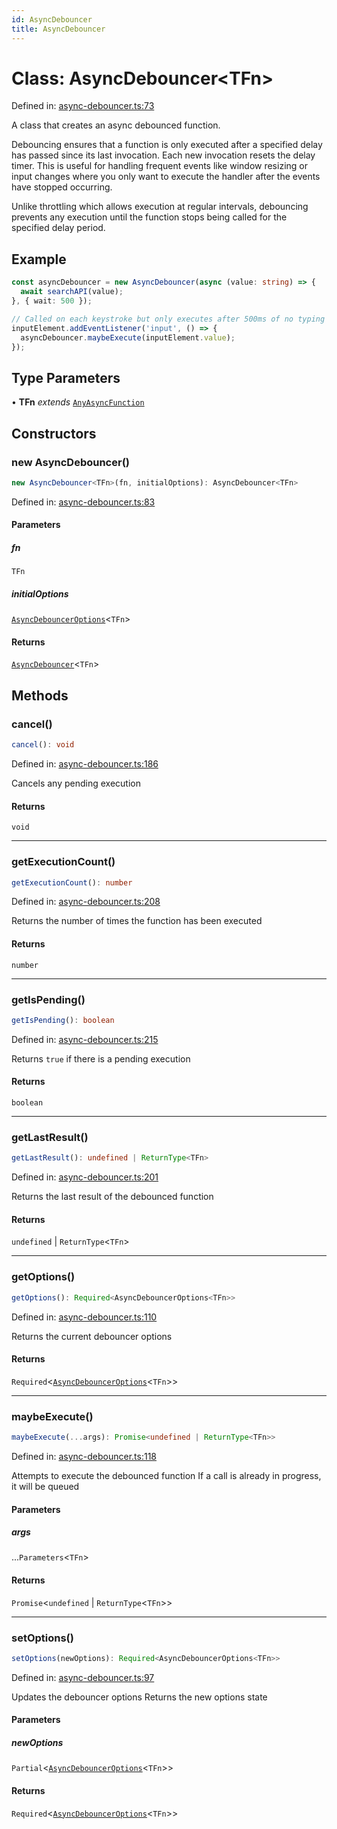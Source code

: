 ```yaml
---
id: AsyncDebouncer
title: AsyncDebouncer
---
```


<!-- DO NOT EDIT: this page is autogenerated from the type comments -->

# Class: AsyncDebouncer\<TFn\>

Defined in: [async-debouncer.ts:73](https://github.com/TanStack/pacer/blob/main/packages/pacer/src/async-debouncer.ts#L73)

A class that creates an async debounced function.

Debouncing ensures that a function is only executed after a specified delay has passed since its last invocation.
Each new invocation resets the delay timer. This is useful for handling frequent events like window resizing
or input changes where you only want to execute the handler after the events have stopped occurring.

Unlike throttling which allows execution at regular intervals, debouncing prevents any execution until
the function stops being called for the specified delay period.

## Example

```ts
const asyncDebouncer = new AsyncDebouncer(async (value: string) => {
  await searchAPI(value);
}, { wait: 500 });

// Called on each keystroke but only executes after 500ms of no typing
inputElement.addEventListener('input', () => {
  asyncDebouncer.maybeExecute(inputElement.value);
});
```

## Type Parameters

• **TFn** *extends* [`AnyAsyncFunction`](../type-aliases/anyasyncfunction.md)

## Constructors

### new AsyncDebouncer()

```ts
new AsyncDebouncer<TFn>(fn, initialOptions): AsyncDebouncer<TFn>
```

Defined in: [async-debouncer.ts:83](https://github.com/TanStack/pacer/blob/main/packages/pacer/src/async-debouncer.ts#L83)

#### Parameters

##### fn

`TFn`

##### initialOptions

[`AsyncDebouncerOptions`](../interfaces/asyncdebounceroptions.md)\<`TFn`\>

#### Returns

[`AsyncDebouncer`](asyncdebouncer.md)\<`TFn`\>

## Methods

### cancel()

```ts
cancel(): void
```

Defined in: [async-debouncer.ts:186](https://github.com/TanStack/pacer/blob/main/packages/pacer/src/async-debouncer.ts#L186)

Cancels any pending execution

#### Returns

`void`

***

### getExecutionCount()

```ts
getExecutionCount(): number
```

Defined in: [async-debouncer.ts:208](https://github.com/TanStack/pacer/blob/main/packages/pacer/src/async-debouncer.ts#L208)

Returns the number of times the function has been executed

#### Returns

`number`

***

### getIsPending()

```ts
getIsPending(): boolean
```

Defined in: [async-debouncer.ts:215](https://github.com/TanStack/pacer/blob/main/packages/pacer/src/async-debouncer.ts#L215)

Returns `true` if there is a pending execution

#### Returns

`boolean`

***

### getLastResult()

```ts
getLastResult(): undefined | ReturnType<TFn>
```

Defined in: [async-debouncer.ts:201](https://github.com/TanStack/pacer/blob/main/packages/pacer/src/async-debouncer.ts#L201)

Returns the last result of the debounced function

#### Returns

`undefined` \| `ReturnType`\<`TFn`\>

***

### getOptions()

```ts
getOptions(): Required<AsyncDebouncerOptions<TFn>>
```

Defined in: [async-debouncer.ts:110](https://github.com/TanStack/pacer/blob/main/packages/pacer/src/async-debouncer.ts#L110)

Returns the current debouncer options

#### Returns

`Required`\<[`AsyncDebouncerOptions`](../interfaces/asyncdebounceroptions.md)\<`TFn`\>\>

***

### maybeExecute()

```ts
maybeExecute(...args): Promise<undefined | ReturnType<TFn>>
```

Defined in: [async-debouncer.ts:118](https://github.com/TanStack/pacer/blob/main/packages/pacer/src/async-debouncer.ts#L118)

Attempts to execute the debounced function
If a call is already in progress, it will be queued

#### Parameters

##### args

...`Parameters`\<`TFn`\>

#### Returns

`Promise`\<`undefined` \| `ReturnType`\<`TFn`\>\>

***

### setOptions()

```ts
setOptions(newOptions): Required<AsyncDebouncerOptions<TFn>>
```

Defined in: [async-debouncer.ts:97](https://github.com/TanStack/pacer/blob/main/packages/pacer/src/async-debouncer.ts#L97)

Updates the debouncer options
Returns the new options state

#### Parameters

##### newOptions

`Partial`\<[`AsyncDebouncerOptions`](../interfaces/asyncdebounceroptions.md)\<`TFn`\>\>

#### Returns

`Required`\<[`AsyncDebouncerOptions`](../interfaces/asyncdebounceroptions.md)\<`TFn`\>\>
